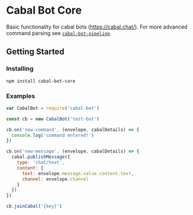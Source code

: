 # Cabal Bot Core
Basic functionality for cabal bots (https://cabal.chat/). For more advanced command parsing see [`cabal-bot-pipeline`](https://github.com/timgoeller/cabal-bot-pipeline).

## Getting Started 
### Installing
`npm install cabal-bot-core`

### Examples

```javascript
var CabalBot = require('cabal-bot')

const cb = new CabalBot('test-bot')

cb.on('new-command', (envelope, cabalDetails) => {
  console.log('command entered!')
})

cb.on('new-message', (envelope, cabalDetails) => {
  cabal.publishMessage({
    type: 'chat/text',
    content: {
      text: envelope.message.value.content.text,
      channel: envelope.channel
    }
  })
})

cb.joinCabal('{key}')
```
